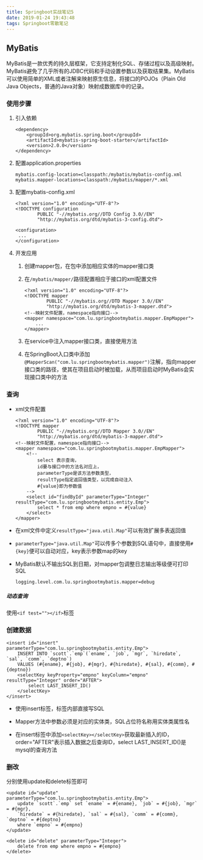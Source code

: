 ```yaml
---
title: Springboot实战笔记5
date: 2019-01-24 19:43:48
tags: Springboot零散笔记
---
```


## MyBatis

MyBatis是一款优秀的持久层框架，它支持定制化SQL、存储过程以及高级映射。MyBatis避免了几乎所有的JDBC代码和手动设置参数以及获取结果集。MyBatis可以使用简单的XML或者注解来映射原生信息，将接口的POJOs（Plain Old Java Objects，普通的Java对象）映射成数据库中的记录。

### 使用步骤

1. 引入依赖

   ```
   <dependency>
       <groupId>org.mybatis.spring.boot</groupId>
       <artifactId>mybatis-spring-boot-starter</artifactId>
       <version>2.0.0</version>
   </dependency>
   ```

2. 配置application.properties

   ```
   mybatis.config-location=classpath:/mybatis/mybatis-config.xml
   mybatis.mapper-locations=classpath:/mybatis/mapper/*.xml
   ```

3. 配置mybatis-config.xml

   ```
   <?xml version="1.0" encoding="UTF-8"?>
   <!DOCTYPE configuration
           PUBLIC "-//mybatis.org//DTD Config 3.0//EN"
           "http://mybatis.org/dtd/mybatis-3-config.dtd">
   
   <configuration>
   	...
   </configuration>
   ```

4. 开发应用

   1. 创建mapper包，在包中添加相应实体的mapper接口类

   2. 在`/mybatis/mapper/`路径配置相应于接口的xml配置文件

      ```
      <?xml version="1.0" encoding="UTF-8"?>
      <!DOCTYPE mapper
              PUBLIC "-//mybatis.org//DTD Mapper 3.0//EN"
              "http://mybatis.org/dtd/mybatis-3-mapper.dtd">
      <!--映射文件配置，namespace指向接口-->
      <mapper namespace="com.lu.springbootmybatis.mapper.EmpMapper">
          ...
      </mapper>
      ```

   3. 在service中注入mapper接口类，直接使用方法

   4. 在SpringBoot入口类中添加`@MapperScan("com.lu.springbootmybatis.mapper")`注解，指向mapper接口类的路径，使其在项目启动时被加载，从而项目启动时MyBatis会实现接口类中的方法

### 查询

- xml文件配置

  ```
  <?xml version="1.0" encoding="UTF-8"?>
  <!DOCTYPE mapper
          PUBLIC "-//mybatis.org//DTD Mapper 3.0//EN"
          "http://mybatis.org/dtd/mybatis-3-mapper.dtd">
  <!--映射文件配置，namespace指向接口-->
  <mapper namespace="com.lu.springbootmybatis.mapper.EmpMapper">
      <!--
          select 表示查询，
          id要与接口中的方法名对应上，
          parameterType是该方法参数类型，
          resultType指定返回值类型，以完成自动注入
          #{value}即为参数值
      -->
      <select id="findById" parameterType="Integer" resultType="com.lu.springbootmybatis.entity.Emp">
          select * from emp where empno = #{value}
      </select>
  </mapper>
  ```

- 在xml文件中定义`resultType="java.util.Map"`可以有效扩展多表返回值

- `parameterType="java.util.Map"`可以传多个参数到SQL语句中，直接使用`#{key}`便可以自动对应，key表示参数map的key

- MyBatis默认不输出SQL到日期，对mapper包调整日志输出等级便可打印SQL

  ```
  logging.level.com.lu.springbootmybatis.mapper=debug
  ```

##### 动态查询

使用`<if test=""></if>`标签

### 创建数据

```
<insert id="insert" parameterType="com.lu.springbootmybatis.entity.Emp">
    INSERT INTO `scott`.`emp`(`ename`, `job`, `mgr`, `hiredate`, `sal`, `comm`, `deptno`)
    VALUES (#{ename}, #{job}, #{mgr}, #{hiredate}, #{sal}, #{comm}, #{deptno})
    <selectKey keyProperty="empno" keyColumn="empno" resultType="Integer" order="AFTER">
        select LAST_INSERT_ID()
    </selectKey>
</insert>
```

- 使用insert标签，标签内部直接写SQL

- Mapper方法中参数必须是对应的实体类，SQL占位符名称用实体类属性名
- 在insert标签中添加`<selectKey></selectKey>`获取最新插入的ID，order="AFTER"表示插入数据之后查询ID，select LAST_INSERT_ID()是mysql的查询方法

### 删改

分别使用update和delete标签即可

```
<update id="update" parameterType="com.lu.springbootmybatis.entity.Emp">
    update `scott`.`emp` set `ename` = #{ename}, `job` = #{job}, `mgr` = #{mgr},
    `hiredate` = #{hiredate}, `sal` = #{sal}, `comm` = #{comm}, `deptno` = #{deptno}
    where `empno` = #{empno}
</update>

<delete id="delete" parameterType="Integer">
    delete from emp where empno = #{empno}
</delete>
```